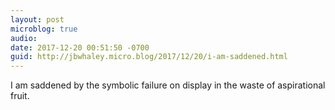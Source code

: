 ```yaml
---
layout: post
microblog: true
audio: 
date: 2017-12-20 00:51:50 -0700
guid: http://jbwhaley.micro.blog/2017/12/20/i-am-saddened.html
---
```

I am saddened by the symbolic failure on display in the waste of aspirational fruit.
